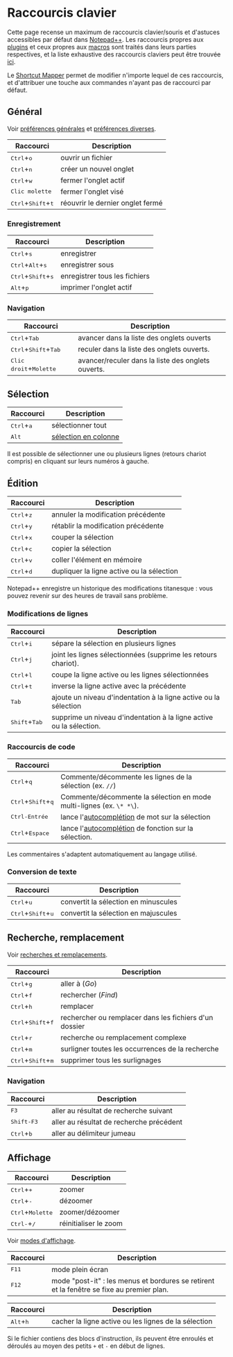 # Raccourcis clavier

Cette page recense un maximum de raccourcis clavier/souris et d'astuces accessibles par défaut dans [Notepad++](notepad-plus-plus.md). Les raccourcis propres aux [plugins](plugins.md) et ceux propres aux [macros](macros.md) sont traités dans leurs parties respectives, et la liste exhaustive des raccourcis claviers peut être trouvée [ici](http://docs.notepad-plus-plus.org/index.php/Keyboard_And_Mouse_Shortcuts).

Le [Shortcut Mapper](shortcut-mapper.md) permet de modifier n'importe lequel de ces raccourcis, et d'attribuer une touche aux commandes n'ayant pas de raccourci par défaut.

## Général

Voir [préférences générales](preferences/general.md) et [préférences diverses](preferences/divers.md).

|Raccourci|Description|
|--|--|
|<kbd>Ctrl</kbd>+<kbd>o</kbd>|ouvrir un fichier|
|<kbd>Ctrl</kbd>+<kbd>n</kbd>|créer un nouvel onglet|
|<kbd>Ctrl</kbd>+<kbd>w</kbd>|fermer l'onglet actif|
|<kbd>Clic molette</kbd>|fermer l'onglet visé|
|<kbd>Ctrl</kbd>+<kbd>Shift</kbd>+<kbd>t</kbd>|réouvrir le dernier onglet fermé|

### Enregistrement

|Raccourci|Description|
|--|--|
|<kbd>Ctrl</kbd>+<kbd>s</kbd>|enregistrer|
|<kbd>Ctrl</kbd>+<kbd>Alt</kbd>+<kbd>s</kbd>|enregistrer sous|
|<kbd>Ctrl</kbd>+<kbd>Shift</kbd>+<kbd>s</kbd>|enregistrer tous les fichiers|
|<kbd>Alt</kbd>+<kbd>p</kbd>|imprimer l'onglet actif|

### Navigation

|Raccourci|Description|
|--|--|
|<kbd>Ctrl</kbd>+<kbd>Tab</kbd>|avancer dans la liste des onglets ouverts|
|<kbd>Ctrl</kbd>+<kbd>Shift</kbd>+<kbd>Tab</kbd>|reculer dans la liste des onglets ouverts.
|<kbd>Clic droit</kbd>+<kbd>Molette</kbd>|avancer/reculer dans la liste des onglets ouverts.

## Sélection

|Raccourci|Description|
|--|--|
|<kbd>Ctrl</kbd>+<kbd>a</kbd>|sélectionner tout|
|<kbd>Alt</kbd>|[sélection en colonne](edition-en-colonne.md)|

Il est possible de sélectionner une ou plusieurs lignes (retours chariot compris) en cliquant sur leurs numéros à gauche.

## Édition

|Raccourci|Description|
|--|--|
|<kbd>Ctrl</kbd>+<kbd>z</kbd>|annuler la modification précédente|
|<kbd>Ctrl</kbd>+<kbd>y</kbd>|rétablir la modification précédente|
|<kbd>Ctrl</kbd>+<kbd>x</kbd>|couper la sélection|
|<kbd>Ctrl</kbd>+<kbd>c</kbd>|copier la sélection|
|<kbd>Ctrl</kbd>+<kbd>v</kbd>|coller l'élément en mémoire|
|<kbd>Ctrl</kbd>+<kbd>d</kbd>|dupliquer la ligne active ou la sélection|

Notepad++ enregistre un historique des modifications titanesque : vous pouvez revenir sur des heures de travail sans problème.

### Modifications de lignes

|Raccourci|Description|
|--|--|
|<kbd>Ctrl</kbd>+<kbd>i</kbd>|sépare la sélection en plusieurs lignes|
|<kbd>Ctrl</kbd>+<kbd>j</kbd>|joint les lignes sélectionnées (supprime les retours chariot).
|<kbd>Ctrl</kbd>+<kbd>l</kbd>|coupe la ligne active ou les lignes sélectionnées|
|<kbd>Ctrl</kbd>+<kbd>t</kbd>|inverse la ligne active avec la précédente|
|<kbd>Tab</kbd>|ajoute un niveau d'indentation à la ligne active ou la sélection|
|<kbd>Shift</kbd>+<kbd>Tab</kbd>|supprime un niveau d'indentation à la ligne active ou la sélection.

### Raccourcis de code

|Raccourci|Description|
|--|--|
|<kbd>Ctrl</kbd>+<kbd>q</kbd>|Commente/décommente les lignes de la sélection  (ex. `//`)|
|<kbd>Ctrl</kbd>+<kbd>Shift</kbd>+<kbd>q</kbd>|Commente/décommente la sélection en mode multi-lignes (ex. `\* *\`).
|<kbd>Ctrl-Entrée</kbd>|lance l'[autocomplétion](preferences/autocompletion.md) de mot sur la sélection|
|<kbd>Ctrl</kbd>+<kbd>Espace</kbd>|lance l'[autocomplétion](preferences/autocompletion.md) de fonction sur la sélection.

Les commentaires s'adaptent automatiquement au langage utilisé.

### Conversion de texte

|Raccourci|Description|
|--|--|
|<kbd>Ctrl</kbd>+<kbd>u</kbd>|convertit la sélection en minuscules|
|<kbd>Ctrl</kbd>+<kbd>Shift</kbd>+<kbd>u</kbd>|convertit la sélection en majuscules|


## Recherche, remplacement

Voir [recherches et remplacements](recherches-et-remplacements.md).

|Raccourci|Description|
|--|--|
|<kbd>Ctrl</kbd>+<kbd>g</kbd>|aller à (*Go*)
|<kbd>Ctrl</kbd>+<kbd>f</kbd>|rechercher (*Find*)
|<kbd>Ctrl</kbd>+<kbd>h</kbd>|remplacer
|<kbd>Ctrl</kbd>+<kbd>Shift</kbd>+<kbd>f</kbd>|rechercher ou remplacer dans les fichiers d'un dossier
|<kbd>Ctrl</kbd>+<kbd>r</kbd>|recherche ou remplacement complexe
|<kbd>Ctrl</kbd>+<kbd>m</kbd>|surligner toutes les occurrences de la recherche|
|<kbd>Ctrl</kbd>+<kbd>Shift</kbd>+<kbd>m</kbd>|supprimer tous les surlignages|

### Navigation

|Raccourci|Description|
|--|--|
|<kbd>F3</kbd>|aller au résultat de recherche suivant|
|<kbd>Shift-F3</kbd>|aller au résultat de recherche précédent|
|<kbd>Ctrl</kbd>+<kbd>b</kbd>|aller au délimiteur jumeau|

## Affichage

|Raccourci|Description|
|--|--|
|<kbd>Ctrl</kbd>+<kbd>+</kbd>|zoomer|
|<kbd>Ctrl</kbd>+<kbd>-</kbd>|dézoomer|
|<kbd>Ctrl</kbd>+<kbd>Molette</kbd>|zoomer/dézoomer|
|<kbd>Ctrl-</kbd>+<kbd>/</kbd>|réinitialiser le zoom|

Voir [modes d'affichage](modes-affichage.md).

|Raccourci|Description|
|--|--|
|<kbd>F11</kbd>|mode plein écran|
|<kbd>F12</kbd>|mode "post-it" : les menus et bordures se retirent et la fenêtre se fixe au premier plan.

|Raccourci|Description|
|--|--|
|<kbd>Alt</kbd>+<kbd>h</kbd>|cacher la ligne active ou les lignes de la sélection|

Si le fichier contiens des blocs d'instruction, ils peuvent être enroulés et déroulés au moyen des petits `+` et `-` en début de lignes.
